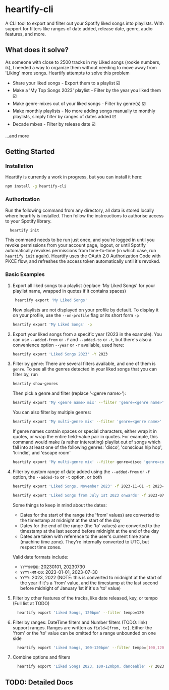 # heartify-cli

A CLI tool to export and filter out your Spotify liked songs into playlists. With support for filters like ranges of date added, release date, genre, audio features, and more.

## What does it solve?

As someone with close to 2500 tracks in my Liked songs (rookie numbers, ik), I needed a way to organize them without needing to move away from 'Liking' more songs. Heartify attempts to solve this problem

- Share your liked songs - Export them to a playlist ☑️
- Make a 'My Top Songs 2023' playlist - Filter by the year you liked them ☑️
- Make genre-mixes out of your liked songs - Filter by genre(s) ☑️
- Make monthly playlists - No more adding songs manually to monthly playlists, simply filter by ranges of dates added ☑️
- Decade mixes - Filter by release date ☑️

...and more

## Getting Started

### Installation

Heartify is currently a work in progress, but you can install it here:

```sh
npm install -g heartify-cli
```

### Authorization

Run the following command from any directory, all data is stored locally where heartify is installed. Then follow the instrcuctions to authorise access to your Spotify library.

```sh
  heartify init

```

This command needs to be run just once, and you're logged in until you revoke permissions from your account page, logout, or until Spotify automatically revokes permissions from time-to-time (in which case, run `heartify init` again). Heartify uses the OAuth 2.0 Authorization Code with PKCE flow, and refreshes the access token automatically until it's revoked.

### Basic Examples

1. Export all liked songs to a playlist (replace 'My Liked Songs' for your playlist name, wrapped in quotes if it contains spaces)

   ```sh
    heartify export 'My Liked Songs'

   ```

   New playlists are not displayed on your profile by default. To display it on your profile, use the `--on-profile` flag or its short form `-p`

   ```sh
   heartify export 'My Liked Songs' -p

   ```

2. Export your liked songs from a specific year (2023 in the example). You can use `--added-from` or `-f` and `--added-to` or `-t`, but there's also a convenience option `--year` or `-Y` available, used here:

   ```sh
   heartify export 'Liked Songs 2023' -Y 2023

   ```

3. Filter by genre: There are several filters available, and one of them is `genre`. To see all the genres detected in your liked songs that you can filter by, run

   ```sh
   heartify show-genres

   ```

   Then pick a genre and filter (replace '\<genre name\>'):

   ```sh
   heartify export 'My <genre name> mix' --filter 'genre=<genre name>'

   ```

   You can also filter by multiple genres:

   ```sh
   heartify export 'My multi-genre mix' --filter 'genre=<genre name>' 'genre=<another genre name>'

   ```

   If genre names contain spaces or special characters, either wrap it in quotes, or wrap the entire field-value pair in quotes. For example, this command would make (a rather interesting) playlist out of songs which fall into at least one of the following genres: 'disco', 'conscious hip hop', 'k-indie', and 'escape room'

   ```sh
   heartify export 'My multi-genre mix' --filter genre=disco 'genre=conscious hip hop' genre='k-indie' genre='escape room'

   ```

4. Filter by custom range of date added using the `--added-from` or `-f` option, the `--added-to` or `-t` option, or both

   ```sh
   heartify export 'Liked Songs, November 2023' -f 2023-11-01 -t 2023-11-30

   ```

   ```sh
   heartify export 'Liked Songs from July 1st 2023 onwards' -f 2023-07-01

   ```

   Some things to keep in mind about the dates:

   - Dates for the start of the range (the 'from' values) are converted to the timestamp at midnight at the start of the day
   - Dates for the end of the range (the 'to' values) are converted to the timestamp at the last second before midnight at the end of the day
   - Dates are taken with reference to the user's current time zone (machine time zone). They're internally converted to UTC, but respect time zones.

   Valid date formats include:

   - `YYYYMMDD`: 20230101, 20230730
   - `YYYY-MM-DD`: 2023-01-01, 2023-07-30
   - `YYYY`: 2023, 2022 (NOTE: this is converted to midnight at the start of the year if it's a 'from' value, and the timestamp at the last second before midnight of January 1st if it's a 'to' value)

5. Filter by other features of the tracks, like date released, key, or tempo (Full list at TODO)

   ```sh
     heartify export 'Liked Songs, 120bpm' --filter tempo=120

   ```

6. Filter by ranges: DateTime filters and Number filters (TODO: link) support ranges. Ranges are written as `field=[from, to]`. Either the 'from' or the 'to' value can be omitted for a range unbounded on one side

   ```sh
     heartify export 'Liked Songs, 100-120bpm' --filter tempo=[100,120]

   ```

7. Combine options and filters

   ```sh
     heartify export 'Liked Songs 2023, 100-120bpm, danceable' -Y 2023 --filter tempo=[100,120] danceability=[0.7,]

   ```

## TODO: Detailed Docs
